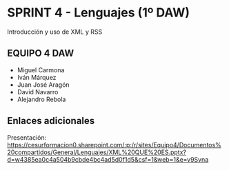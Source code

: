 
# SPRINT 4 - Lenguajes (1º DAW)

Introducción y uso de XML y RSS


## EQUIPO 4 DAW

* Miguel Carmona
* Iván Márquez
* Juan José Aragón
* David Navarro
* Alejandro Rebola


## Enlaces adicionales

Presentación:
https://cesurformacion0.sharepoint.com/:p:/r/sites/Equipo4/Documentos%20compartidos/General/Lenguajes/XML%20QUE%20ES.pptx?d=w4385ea0c4a504b9cbde4bc4ad5d0f1d5&csf=1&web=1&e=v9Svna
